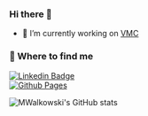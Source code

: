 ### Hi there 👋

- 🔭 I’m currently working on [VMC](https://github.com/DSecureMe/vmc)
<!--
Here are some ideas to get you started:

- 🔭 I’m currently working on ...
- 🌱 I’m currently learning ...
- 👯 I’m looking to collaborate on ...
- 🤔 I’m looking for help with ...
- 💬 Ask me about ...
- 📫 How to reach me: ...
- 😄 Pronouns: ...
- ⚡ Fun fact: ...
-->

### 🤔 Where to find me

[![Linkedin Badge](https://img.shields.io/badge/-Michał%20Walkowski-blue?style=flat-square&logo=Linkedin&logoColor=white&link=https://www.linkedin.com/in/micha%C5%82-walkowski-9737309a/)](https://www.linkedin.com/in/micha%C5%82-walkowski-9737309a/)  
[![Github Pages](https://img.shields.io/badge/GitHub%20Pages-222222?style=for-the-badge&logo=GitHub%20Pages&logoColor=white)](https://mwalkowski.github.io)

![MWalkowski's GitHub stats](https://github-readme-stats.vercel.app/api?username=mwalkowski&show_icons=true&theme=vision-friendly-dark)

